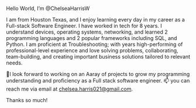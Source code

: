 Hello World, I’m @ChelseaHarrisW

I am from Houston Texas, and I enjoy learning every day in my career as a Full-stack Software Engineer.
I have worked in tech for 8 years. I understand devices, operating systems, networking, and learned 2 programming languages and 2 popular frameworks including SQL, and Python. I am proficient at Troubleshooting; with years high-performing of professional-level experience and love solving problems, collaborating, team-building, and creating important business solutions tailored to relevant needs. 

💞️I look forward to working on an Aaray of projects to grow my programming understanding and proficiency as a Full stack software engineer. 
📫 you can reach me via email at chelsea.harris021@gmail.com.



Thanks so much!
